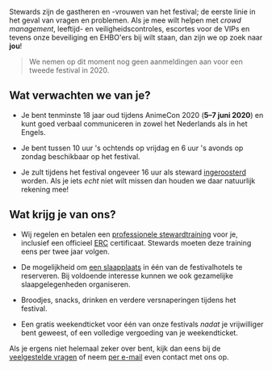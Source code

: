Stewards zijn de gastheren en -vrouwen van het festival; de eerste linie in het geval van vragen en
problemen. Als je mee wilt helpen met _crowd management_, leeftijd- en veiligheidscontroles,
escortes voor de VIPs en tevens onze beveiliging en EHBO'ers bij wilt staan, dan zijn we op zoek
naar **jou**!

> We nemen op dit moment nog geen aanmeldingen aan voor een tweede festival in 2020.

## Wat verwachten we van je?

  * Je bent tenminste 18 jaar oud tijdens AnimeCon 2020 (**5–7 juni 2020**) en kunt goed verbaal
    communiceren in zowel het Nederlands als in het Engels.

  * Je bent tussen 10 uur 's ochtends op vrijdag en 6 uur 's avonds op zondag beschikbaar op het
    festival.

  * Je zult tijdens het festival ongeveer 16 uur als steward [ingeroosterd](rooster.html) worden.
    Als je iets _echt_ niet wilt missen dan houden we daar natuurlijk rekening mee!

## Wat krijg je van ons?

  * Wij regelen en betalen een [professionele stewardtraining](training.html) voor je, inclusief
    een officieel [ERC](https://erc.europa.eu/) certificaat. Stewards moeten deze training eens per
    twee jaar volgen.

  * De mogelijkheid om [een slaapplaats](hotel.html) in één van de festivalhotels te reserveren. Bij
    voldoende interesse kunnen we ook gezamelijke slaapgelegenheden organiseren.

  * Broodjes, snacks, drinken en verdere versnaperingen tijdens het festival.

  * Een gratis weekendticket voor één van onze festivals _nadat_ je vrijwilliger bent geweest, of
    een volledige vergoeding van je weekendticket.

Als je ergens niet helemaal zeker over bent, kijk dan eens bij de [veelgestelde vragen](faq.html)
of neem [per e-mail](mailto:security@animecon.nl) even contact met ons op.

[1]: /registration-button

